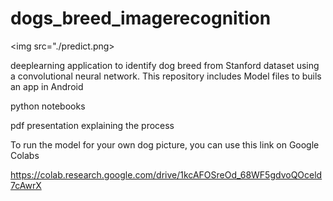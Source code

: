 # dogs_breed_imagerecognition
<img src="./predict.png>

deeplearning application to identify dog breed from Stanford dataset using a convolutional neural network.
 This repository includes
Model files to buils an app in Android

python notebooks 

pdf presentation explaining the process

To run the model for your own dog picture, you can use this link on Google Colabs

https://colab.research.google.com/drive/1kcAFOSreOd_68WF5gdvoQOceld7cAwrX

